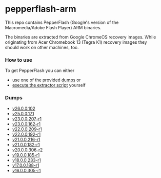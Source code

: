# pepperflash-arm

This repo contains PepperFlash (Google's version of the Macromedia/Adobe Flash Player) ARM binaries.

The binaries are extracted from Google ChromeOS recovery images.
While originating from Acer Chromebook 13 (Tegra K1) recovery images they should work on other machines, too.


### How to use

To get PepperFlash you can either
- use one of the provided [dumps](#dumps) or
- [execute the extractor script](scripts/README.md) yourself


### Dumps

- [v26.0.0.102](dumps/v26.0.0.102/README.md)
- [v25.0.0.171](dumps/v25.0.0.171/README.md)
- [v23.0.0.207-r1](dumps/v23.0.0.207-r1/README.md)
- [v23.0.0.162-r1](dumps/v23.0.0.162-r1/README.md)
- [v22.0.0.209-r1](dumps/v22.0.0.209-r1/README.md)
- [v22.0.0.192-r1](dumps/v22.0.0.192-r1/README.md)
- [v21.0.0.216-r1](dumps/v21.0.0.216-r1/README.md)
- [v21.0.0.182-r1](dumps/v21.0.0.182-r1/README.md)
- [v20.0.0.306-r2](dumps/v20.0.0.306-r2/README.md)
- [v19.0.0.185-r1](dumps/v19.0.0.185-r1/README.md)
- [v18.0.0.233-r1](dumps/v18.0.0.233-r1/README.md)
- [v17.0.0.188-r1](dumps/v17.0.0.188-r1/README.md)
- [v16.0.0.305-r1](dumps/v16.0.0.305-r1/README.md)
